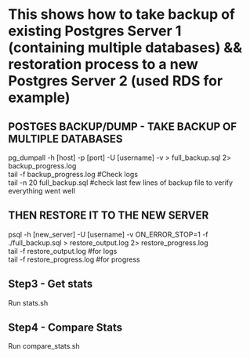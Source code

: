 # This shows how to take backup of existing Postgres Server 1 (containing multiple databases) && restoration process to a new Postgres Server 2 (used RDS for example)  


## POSTGES BACKUP/DUMP - TAKE BACKUP OF MULTIPLE DATABASES  
pg_dumpall -h [host] -p [port] -U [username] -v > full_backup.sql 2> backup_progress.log  
tail -f backup_progress.log #Check logs  
tail -n 20 full_backup.sql  #check last few lines of backup file to verify everything went well  


## THEN RESTORE IT TO THE NEW SERVER  
psql -h [new_server] -U [username] -v ON_ERROR_STOP=1 -f ./full_backup.sql > restore_output.log 2> restore_progress.log  
tail -f restore_output.log #for logs  
tail -f restore_progress.log #for progress  

## Step3 - Get stats
Run stats.sh  

## Step4 - Compare Stats
Run compare_stats.sh
